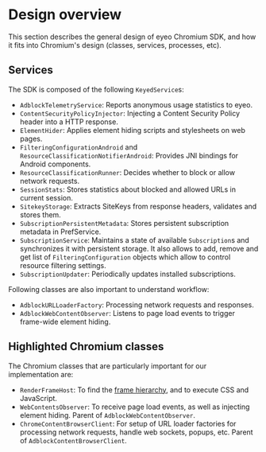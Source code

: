 # Design overview

This section describes the general design of eyeo Chromium SDK, and how it fits into Chromium's design (classes, services, processes, etc).

## Services

The SDK is composed of the following `KeyedService`s:

* `AdblockTelemetryService`: Reports anonymous usage statistics to eyeo.
* `ContentSecurityPolicyInjector`: Injecting a Content Security Policy header into a HTTP response.
* `ElementHider`: Applies element hiding scripts and stylesheets on web pages.
* `FilteringConfigurationAndroid` and `ResourceClassificationNotifierAndroid`: Provides JNI bindings for Android components.
* `ResourceClassificationRunner`: Decides whether to block or allow network requests.
* `SessionStats`: Stores statistics about blocked and allowed URLs in current session.
* `SitekeyStorage`: Extracts SiteKeys from response headers, validates and stores them.
* `SubscriptionPersistentMetadata`: Stores persistent subscription metadata in PrefService.
* `SubscriptionService`: Maintains a state of available `Subscription`s and synchronizes it with persistent storage. It also allows to add, remove and get list of `FilteringConfiguration` objects which allow to control resource filtering settings.
* `SubscriptionUpdater`: Periodically updates installed subscriptions.

Following classes are also important to understand workflow:

* `AdblockURLLoaderFactory`: Processing network requests and responses.
* `AdblockWebContentObserver`: Listens to page load events to trigger frame-wide element hiding.

## Highlighted Chromium classes

The Chromium classes that are particularly important for our implementation are:

* `RenderFrameHost`: To find the [frame hierarchy](ad-filtering/README.md#frame-heirarchy), and to execute CSS and JavaScript.
* `WebContentsObserver`: To receive page load events, as well as injecting element hiding. Parent of `AdblockWebContentObserver`.
* `ChromeContentBrowserClient`: For setup of URL loader factories for processing network requests, handle web sockets, popups, etc. Parent of `AdblockContentBrowserClient`.
